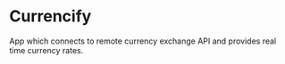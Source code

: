 # Currencify
App which connects to remote currency exchange API and provides real time currency rates. 

